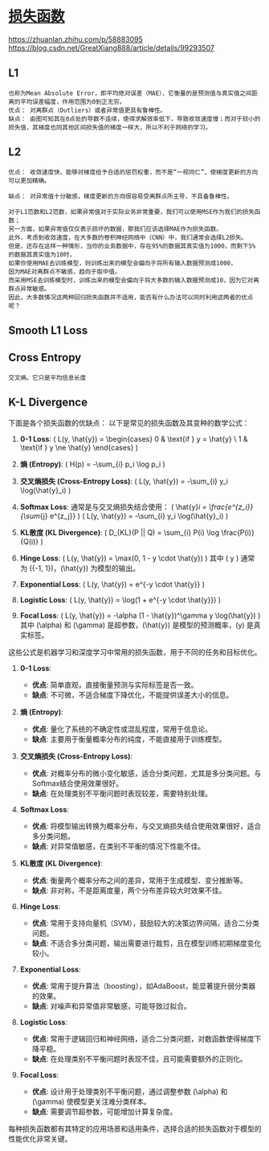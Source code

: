 # [损失函数](https://zhuanlan.zhihu.com/p/377799012)
https://zhuanlan.zhihu.com/p/58883095  
https://blog.csdn.net/GreatXiang888/article/details/99293507

## L1 
```
也称为Mean Absolute Error，即平均绝对误差（MAE），它衡量的是预测值与真实值之间距离的平均误差幅度，作用范围为0到正无穷。
优点： 对离群点（Outliers）或者异常值更具有鲁棒性。
缺点： 由图可知其在0点处的导数不连续，使得求解效率低下，导致收敛速度慢；而对于较小的损失值，其梯度也同其他区间损失值的梯度一样大，所以不利于网络的学习。
```
## L2
```
优点： 收敛速度快，能够对梯度给予合适的惩罚权重，而不是“一视同仁”，使梯度更新的方向可以更加精确。

缺点： 对异常值十分敏感，梯度更新的方向很容易受离群点所主导，不具备鲁棒性。

对于L1范数和L2范数，如果异常值对于实际业务非常重要，我们可以使用MSE作为我们的损失函数；
另一方面，如果异常值仅仅表示损坏的数据，那我们应该选择MAE作为损失函数。
此外，考虑到收敛速度，在大多数的卷积神经网络中（CNN）中，我们通常会选择L2损失。
但是，还存在这样一种情形，当你的业务数据中，存在95%的数据其真实值为1000，而剩下5%的数据其真实值为10时，
如果你使用MAE去训练模型，则训练出来的模型会偏向于将所有输入数据预测成1000，
因为MAE对离群点不敏感，趋向于取中值。
而采用MSE去训练模型时，训练出来的模型会偏向于将大多数的输入数据预测成10，因为它对离群点异常敏感。
因此，大多数情况这两种回归损失函数并不适用，能否有什么办法可以同时利用这两者的优点呢？
```
## Smooth L1 Loss
## Cross Entropy 
```
交叉熵。它只是平均信息长度
```
## K-L Divergence



下面是各个损失函数的优缺点：
以下是常见的损失函数及其变种的数学公式：

1. **0-1 Loss**:
   \( L(y, \hat{y}) = \begin{cases}
   0 & \text{if } y = \hat{y} \\
   1 & \text{if } y \ne \hat{y}
   \end{cases} \)
   
2. **熵 (Entropy)**:
   \( H(p) = -\sum_{i} p_i \log p_i \)

3. **交叉熵损失 (Cross-Entropy Loss)**:
   \( L(y, \hat{y}) = -\sum_{i} y_i \log(\hat{y}_i) \)
   
4. **Softmax Loss**:
   通常是与交叉熵损失结合使用：
   \( \hat{y}_i = \frac{e^{z_i}}{\sum_{j} e^{z_j}} \)
   \( L(y, \hat{y}) = -\sum_{i} y_i \log(\hat{y}_i) \)
   
5. **KL散度 (KL Divergence)**:
   \( D_{KL}(P || Q) = \sum_{i} P(i) \log \frac{P(i)}{Q(i)} \)

6. **Hinge Loss**:
   \( L(y, \hat{y}) = \max(0, 1 - y \cdot \hat{y}) \)
   其中 \( y \) 通常为 \(\{-1, 1\}\)，\(\hat{y}\) 为模型的输出。

7. **Exponential Loss**:
   \( L(y, \hat{y}) = e^{-y \cdot \hat{y}} \)

8. **Logistic Loss**:
   \( L(y, \hat{y}) = \log(1 + e^{-y \cdot \hat{y}}) \)
   
9. **Focal Loss**:
   \( L(y, \hat{y}) = -\alpha (1 - \hat{y})^\gamma y \log(\hat{y}) \)
   其中 \(\alpha\) 和 \(\gamma\) 是超参数，\(\hat{y}\) 是模型的预测概率，\(y\) 是真实标签。

这些公式是机器学习和深度学习中常用的损失函数，用于不同的任务和目标优化。


1. **0-1 Loss**:
   - **优点**: 简单直观，直接衡量预测与实际标签是否一致。
   - **缺点**: 不可微，不适合梯度下降优化，不能提供误差大小的信息。

2. **熵 (Entropy)**:
   - **优点**: 量化了系统的不确定性或混乱程度，常用于信息论。
   - **缺点**: 主要用于衡量概率分布的纯度，不能直接用于训练模型。

3. **交叉熵损失 (Cross-Entropy Loss)**:
   - **优点**: 对概率分布的微小变化敏感，适合分类问题，尤其是多分类问题。与Softmax结合使用效果很好。
   - **缺点**: 在处理类别不平衡问题时表现较差，需要特别处理。

4. **Softmax Loss**:
   - **优点**: 将模型输出转换为概率分布，与交叉熵损失结合使用效果很好，适合多分类问题。
   - **缺点**: 对异常值敏感，在类别不平衡的情况下性能不佳。

5. **KL散度 (KL Divergence)**:
   - **优点**: 衡量两个概率分布之间的差异，常用于生成模型、变分推断等。
   - **缺点**: 非对称，不是距离度量，两个分布差异较大时效果不佳。

6. **Hinge Loss**:
   - **优点**: 常用于支持向量机（SVM），鼓励较大的决策边界间隔，适合二分类问题。
   - **缺点**: 不适合多分类问题，输出需要进行裁剪，且在模型训练初期梯度变化较小。

7. **Exponential Loss**:
   - **优点**: 常用于提升算法（boosting），如AdaBoost，能显著提升弱分类器的效果。
   - **缺点**: 对噪声和异常值非常敏感，可能导致过拟合。

8. **Logistic Loss**:
   - **优点**: 常用于逻辑回归和神经网络，适合二分类问题，对数函数使得梯度下降平稳。
   - **缺点**: 在处理类别不平衡问题时表现不佳，且可能需要额外的正则化。

9. **Focal Loss**:
   - **优点**: 设计用于处理类别不平衡问题，通过调整参数 \(\alpha\) 和 \(\gamma\) 使模型更关注难分类样本。
   - **缺点**: 需要调节超参数，可能增加计算复杂度。

每种损失函数都有其特定的应用场景和适用条件，选择合适的损失函数对于模型的性能优化非常关键。
